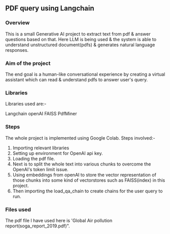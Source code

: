 ## PDF query using Langchain

### Overview
This is a small Generative AI project to extract text from pdf & answer questions based on that.
Here LLM is being used & the system is able to understand unstructured document(pdfs) & generates natural language responses.

### Aim of the project
The end goal is a human-like conversational experience by creating a virtual assistant which can read & understand pdfs to answer user's query.

### Libraries

Libraries used are:-

Langchain
openAI
FAISS
PdfMiner

### Steps

The whole project is implemented using Google Colab.
Steps involved:-

1. Importing relevant libraries
2. Setting up environment for OpenAI api key.
3. Loading the pdf file.
4. Next is to split the whole text into various chunks to overcome the OpenAI's token limit issue.
5. Using embeddings from openAI to store the vector representation of those chunks into some kind of vectorstores such as FAISS(index) in this project.
6. Then importing the load_qa_chain to create chains for the user query to run.

### Files used

The pdf file I have used here is 'Global Air pollution report(soga_report_2019.pdf)".
